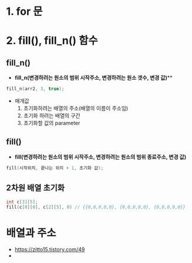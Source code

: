 # 1. for 문
# 2. fill(), fill_n() 함수
## fill_n()
- **fill_n(변경하려는 원소의 범위 시작주소, 변경하려는 원소 갯수, 변경 값)****
```cpp
fill_n(arr2, 3, true);
```
- 매개값
	1. 초기화하려는 배열의 주소(배열의 이름이 주소임)
	2. 초기화 하려는 배열의 구간 
	3. 초기화할 값의 parameter
## fill()
- **fill(변경하려는 원소의 범위 시작주소, 변경하려는 원소의 범위 종료주소, 변경 값)**
```cpp
fill(시작위치, 끝나는 위치 + 1, 초기화 값);
```
## 2차원 배열 초기화
```cpp
int c[3][5];
fill(c[0][0], c[2][5], 0) // {{0,0,0,0,0}, {0,0,0,0,0}, {0,0,0,0,0}}
```

# 배열과 주소
- https://zitto15.tistory.com/49
- 